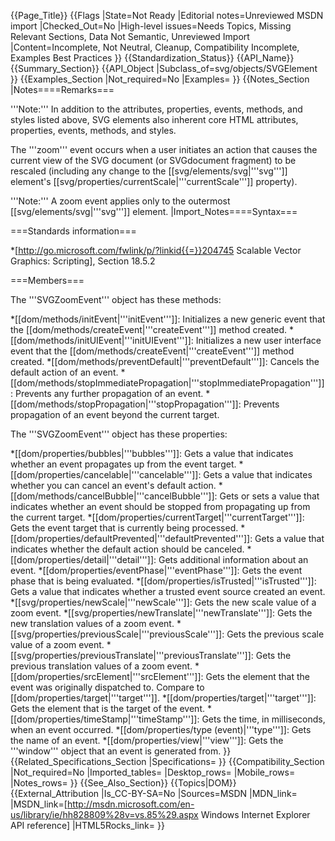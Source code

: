 {{Page_Title}}
{{Flags
|State=Not Ready
|Editorial notes=Unreviewed MSDN import
|Checked_Out=No
|High-level issues=Needs Topics, Missing Relevant Sections, Data Not Semantic, Unreviewed Import
|Content=Incomplete, Not Neutral, Cleanup, Compatibility Incomplete, Examples Best Practices
}}
{{Standardization_Status}}
{{API_Name}}
{{Summary_Section}}
{{API_Object
|Subclass_of=svg/objects/SVGElement
}}
{{Examples_Section
|Not_required=No
|Examples=
}}
{{Notes_Section
|Notes====Remarks===

'''Note:''' In addition to the attributes, properties, events, methods,
and styles listed above, SVG elements also inherent core HTML
attributes, properties, events, methods, and styles.

The '''zoom''' event occurs when a user initiates an action that
causes the current view of the SVG document (or SVGdocument fragment)
to be rescaled (including any change to the
[[svg/elements/svg|'''svg''']] element's
[[svg/properties/currentScale|'''currentScale''']] property).

'''Note:''' A zoom event applies only to the outermost
[[svg/elements/svg|'''svg''']] element.
|Import_Notes====Syntax===

===Standards information===

*[http://go.microsoft.com/fwlink/p/?linkid{{=}}204745 Scalable Vector Graphics: Scripting], Section 18.5.2

===Members===

The '''SVGZoomEvent''' object has these methods:

*[[dom/methods/initEvent|'''initEvent''']]: Initializes a new generic event that the  [[dom/methods/createEvent|'''createEvent''']] method created.
*[[dom/methods/initUIEvent|'''initUIEvent''']]: Initializes a new user interface event that the  [[dom/methods/createEvent|'''createEvent''']] method created.
*[[dom/methods/preventDefault|'''preventDefault''']]: Cancels the default action of an event.
*[[dom/methods/stopImmediatePropagation|'''stopImmediatePropagation''']]: Prevents any further propagation of an event.
*[[dom/methods/stopPropagation|'''stopPropagation''']]: Prevents propagation of an event beyond the current target.

The '''SVGZoomEvent''' object has these properties:

*[[dom/properties/bubbles|'''bubbles''']]: Gets a value that  indicates whether an event propagates up from the event target.
*[[dom/properties/cancelable|'''cancelable''']]: Gets a value that indicates whether you can cancel an event's default action.
*[[dom/methods/cancelBubble|'''cancelBubble''']]: Gets or sets a value that indicates whether an event should be stopped from propagating up from the current target.
*[[dom/properties/currentTarget|'''currentTarget''']]: Gets the event target that is currently being processed.
*[[dom/properties/defaultPrevented|'''defaultPrevented''']]: Gets a value that indicates whether the default action should be canceled.
*[[dom/properties/detail|'''detail''']]: Gets additional  information about  an event.
*[[dom/properties/eventPhase|'''eventPhase''']]: Gets the event phase that is being evaluated.
*[[dom/properties/isTrusted|'''isTrusted''']]: Gets a value that indicates whether a trusted event source created an event.
*[[svg/properties/newScale|'''newScale''']]: Gets the new scale value of a zoom event.
*[[svg/properties/newTranslate|'''newTranslate''']]: Gets the new translation values of a zoom event.
*[[svg/properties/previousScale|'''previousScale''']]: Gets the previous scale value of a zoom event.
*[[svg/properties/previousTranslate|'''previousTranslate''']]: Gets the previous translation values of a zoom event.
*[[dom/properties/srcElement|'''srcElement''']]: Gets the element that the event was originally dispatched to. Compare to [[dom/properties/target|'''target''']].
*[[dom/properties/target|'''target''']]: Gets the element that is the target of the event.
*[[dom/properties/timeStamp|'''timeStamp''']]: Gets the time, in milliseconds, when an event occurred.
*[[dom/properties/type (event)|'''type''']]: Gets the name of an event.
*[[dom/properties/view|'''view''']]: Gets  the '''window''' object  that an  event is generated from.
}}
{{Related_Specifications_Section
|Specifications=
}}
{{Compatibility_Section
|Not_required=No
|Imported_tables=
|Desktop_rows=
|Mobile_rows=
|Notes_rows=
}}
{{See_Also_Section}}
{{Topics|DOM}}
{{External_Attribution
|Is_CC-BY-SA=No
|Sources=MSDN
|MDN_link=
|MSDN_link=[http://msdn.microsoft.com/en-us/library/ie/hh828809%28v=vs.85%29.aspx Windows Internet Explorer API reference]
|HTML5Rocks_link=
}}